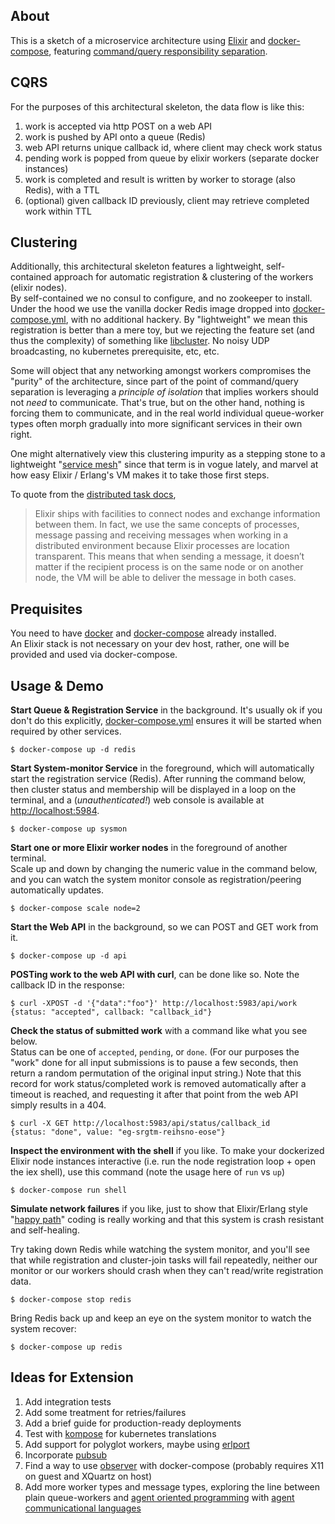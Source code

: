 ## About


This is a sketch of a microservice architecture using
[Elixir](https://elixir-lang.org/) and
[docker-compose](https://docs.docker.com/compose/), featuring
[command/query responsibility separation](https://martinfowler.com/bliki/CQRS.html).  


## CQRS

For the purposes of this architectural skeleton, the data flow is like this:

1. work is accepted via http POST on a web API
1. work is pushed by API onto a queue (Redis)
1. web API returns unique callback id, where client may check work status
1. pending work is popped from queue by elixir workers (separate docker instances)
1. work is completed and result is written by worker to storage (also Redis), with a TTL
1. (optional) given callback ID previously, client may retrieve completed work within TTL

## Clustering

Additionally, this architectural skeleton features a lightweight, self-contained
approach for automatic registration & clustering of the workers (elixir nodes).  
By self-contained we no consul to configure, and no zookeeper to install.  Under the
hood we use the vanilla docker Redis image dropped into [docker-compose.yml](docker-compose.yml),
with no additional hackery.  By "lightweight" we mean this registration is
better than a mere toy, but we rejecting the feature set (and thus the complexity)
of something like [libcluster](https://github.com/bitwalker/libcluster).  No noisy UDP
broadcasting, no kubernetes prerequisite, etc, etc.

Some will object that any networking amongst workers compromises
the "purity" of the architecture, since part of the point of command/query
separation is leveraging a *principle of isolation* that implies workers should not
*need* to communicate.  That's true, but on the other hand, nothing is
forcing them to communicate, and in the real world individual queue-worker types
often morph gradually into more significant services in their own right.  

One might alternatively view this clustering impurity as a stepping stone
to a lightweight
"[service mesh](https://blog.buoyant.io/2017/04/25/whats-a-service-mesh-and-why-do-i-need-one/)"
since that term is in vogue lately, and marvel at how easy Elixir / Erlang's VM makes it to take
 those first steps.  

 To quote from the [distributed task docs](https://elixir-lang.org/getting-started/mix-otp/distributed-tasks-and-configuration.html),

 > Elixir ships with facilities to connect nodes and exchange information
between them. In fact, we use the same concepts of processes, message passing
and receiving messages when working in a distributed environment because Elixir
processes are location transparent. This means that when sending a message, it
doesn’t matter if the recipient process is on the same node or on another node,
the VM will be able to deliver the message in both cases.

## Prequisites

You need to have [docker](https://docs.docker.com/installation/) and
[docker-compose](https://docs.docker.com/compose/install/) already installed.  
An Elixir stack is not necessary on your dev host, rather, one will be provided
and used via docker-compose.

## Usage & Demo

**Start Queue & Registration Service** in the background.  It's usually ok if
you don't do this explicitly, [docker-compose.yml](docker-compose.yml) ensures
it will be started when required by other services.

    $ docker-compose up -d redis


**Start System-monitor Service** in the foreground, which will automatically
start the registration service (Redis).  After running the command below, then
cluster status and membership will be displayed in a loop on the terminal, and
a (*unauthenticated!*) web console is available at
[http://localhost:5984](http://localhost:5984).

    $ docker-compose up sysmon

**Start one or more Elixir worker nodes** in the foreground of another terminal.  
Scale up and down by changing the numeric value in the command below, and you
can watch the system monitor console as registration/peering automatically
updates.  


    $ docker-compose scale node=2

**Start the Web API** in the background, so we can POST and GET work from it.

    $ docker-compose up -d api

**POSTing work to the web API with curl**, can be done like so.  Note the
callback ID in the response:

    $ curl -XPOST -d '{"data":"foo"}' http://localhost:5983/api/work
    {status: "accepted", callback: "callback_id"}

**Check the status of submitted work** with a command like what you see below.  
Status can be one of `accepted`, `pending`, or `done`.  (For our purposes the
"work" done for all input submissions is to pause a few seconds, then return a
random permutation of the original input string.)  Note that this record for work
status/completed work is removed automatically after a timeout is reached, and
requesting it after that point from the web API simply results in a 404.

    $ curl -X GET http://localhost:5983/api/status/callback_id
    {status: "done", value: "eg-srgtm-reihsno-eose"}


**Inspect the environment with the shell** if you like.  To make your dockerized
Elixir node instances interactive (i.e. run the node registration loop + open
  the iex shell), use this command (note the usage
  here of `run` vs `up`)

    $ docker-compose run shell

**Simulate network failures** if you like, just to show that Elixir/Erlang style
"[happy path](https://en.wikipedia.org/wiki/Happy_path)" coding is really working
and that this system is crash resistant and self-healing.  

Try taking down Redis while watching the system monitor,  and you'll see that
while registration and cluster-join tasks will fail repeatedly, neither our
monitor or our workers should crash when they can't read/write registration data.

    $ docker-compose stop redis

Bring Redis back up and keep an eye on the system monitor to watch the system
recover:

    $ docker-compose up redis

## Ideas for Extension

1. Add integration tests
1. Add some treatment for retries/failures
1. Add a brief guide for production-ready deployments 
1. Test with [kompose](https://github.com/kubernetes-incubator/kompose) for kubernetes translations
1. Add support for polyglot workers, maybe using [erlport](#)
1. Incorporate [pubsub](https://github.com/whatyouhide/redix_pubsub)
1. Find a way to use [observer](https://www.packtpub.com/mapt/book/application_development/9781784397517/1/ch01lvl1sec15/inspecting-your-system-with-observer) with docker-compose (probably requires X11 on guest and XQuartz on host)
1. Add more worker types and message types, exploring the line between plain queue-workers and [agent oriented programming](https://en.wikipedia.org/wiki/Agent-oriented_programming) with [agent communicational languages](https://en.wikipedia.org/wiki/Agent_Communications_Language)
